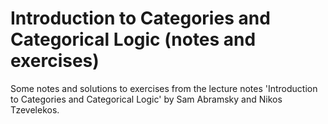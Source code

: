 # Introduction to Categories and Categorical Logic (notes and exercises)

Some notes and solutions to exercises from the lecture notes 'Introduction to Categories and Categorical Logic' by Sam Abramsky and Nikos Tzevelekos.
